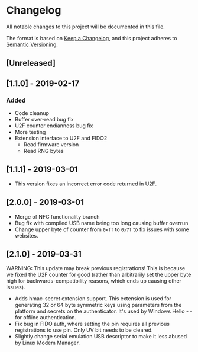 # Changelog
All notable changes to this project will be documented in this file.

The format is based on [Keep a Changelog](https://keepachangelog.com/en/1.0.0/),
and this project adheres to [Semantic Versioning](https://semver.org/spec/v2.0.0.html).

## [Unreleased]

## [1.1.0] - 2019-02-17
### Added
- Code cleanup
- Buffer over-read bug fix
- U2F counter endianness bug fix
- More testing
- Extension interface to U2F and FIDO2
    - Read firmware version
    - Read RNG bytes

## [1.1.1] - 2019-03-01

- This version fixes an incorrect error code returned in U2F.  

## [2.0.0] - 2019-03-01

- Merge of NFC functionality branch
- Bug fix with compiled USB name being too long causing buffer overrun
- Change upper byte of counter from `0xff` to `0x7f` to fix issues with some websites.

## [2.1.0] - 2019-03-31

WARNING: This update may break previous registrations! This is because we fixed the U2F counter for good (rather than arbitrarily set the upper byte high for backwards-compatibility reasons, which ends up causing other issues).

- Adds hmac-secret extension support. This extension is used for generating 32 or 64 byte symmetric keys using parameters from the platform and secrets on the authenticator. It's used by Windows Hello - - for offline authentication.
- Fix bug in FIDO auth, where setting the pin requires all previous registrations to use pin. Only UV bit needs to be cleared.
- Slightly change serial emulation USB descriptor to make it less abused by Linux Modem Manager.
